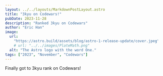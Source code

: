 ```yaml
---
layout: ../../layouts/MarkdownPostLayout.astro
title: "3kyu on Codewars!"
pubDate: 2023-11-28
description: "Ranked 3kyu on Codewars"
author: "Eric Han"
image:
  url:
    "https://astro.build/assets/blog/astro-1-release-update/cover.jpeg"
    # url: "../../images/PlateMath.png"
  alt: "The Astro logo with the word One."
tags: ["2023", "November", "Codewars"]
---
```


Finally got to 3kyu rank on Codewars!
